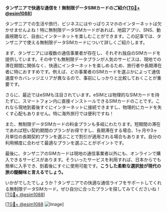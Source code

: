 **タンザニアで快適な通信を！無制限データSIMカードのご紹介[[TG💪+ @esim1088](https://t.me/s/esim1088)]**

タンザニアでの生活や旅行、ビジネスにはやっぱりスマホのインターネットは欠かせませんよね！特に無制限データSIMカードがあれば、地図アプリ、SNS、動画視聴など、自由にインターネットを楽しむことができます。この記事では、タンザニアで使える無制限データSIMカードについて詳しくご紹介します。

まず、タンザニアには複数の通信事業者が存在し、それぞれ独自のSIMカードを提供しています。その中でも無制限データプランが人気のサービスは、現地での滞在期間に関係なく、快適にインターネットを楽しめるため、旅行者や長期滞在者に特におすすめです。例えば、どの事業者のSIMカードを選ぶかによって通信速度やカバレッジエリアが異なるので、事前にしっかりと比較しておくことが重要です。

さらに、最近ではeSIMも注目されています。eSIMとは物理的なSIMカードを持たずに、スマートフォン内に直接インストールできるSIMカードのことです。これなら現地到着後すぐにインターネットに接続できますし、物理的にカードを失くす心配もありません。特に海外旅行では便利ですね！

また、無制限データSIMカードの料金プランも多岐にわたります。短期間の滞在であれば短い契約期間のプランがお得ですし、長期滞在する場合、1ヶ月や3ヶ月単位の長期契約プランを選ぶことで割引が適用される場合もあります。自分の利用頻度に合わせて最適なプランを選ぶことがポイントです。

最後に、タンザニアのSIMカードは現地の通信事業者以外にも、オンラインで購入できるサービスがあります。そういったサービスを利用すれば、日本からでも簡単に入手でき、到着後にすぐに使用可能です。**こうした柔軟な選択肢が現代の旅の醍醐味と言えるでしょう。**

いかがでしたでしょうか？タンザニアでの快適な通信ライフをサポートしてくれる無制限データSIMカード。ぜひ自分に合ったプランを探してみてくださいね！[[TG💪+ @esim1088](https://t.me/s/esim1088)]

[[TG💪+ @esim1088](https://t.me/s/esim1088) ![Image](https://i.postimg.cc/Y0z9fWf4/image.png)]